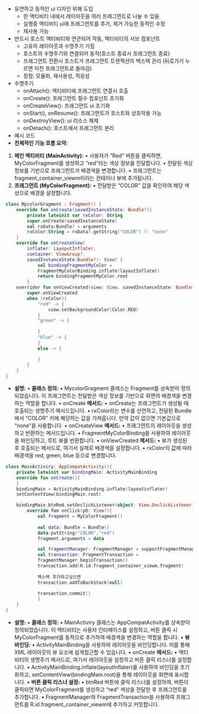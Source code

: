 - 유연하고 동적인 ui 디자인 위해 도입
	- 한 액티비티 내에서 레이아웃을 여러 프래그먼트로 나눌 수 있음
	- 실행중 액티비티 ui에 프래그먼트를 추가, 제거 가능한 동적인 수정
	- 재사용 가능
- 반드시 호스트 액티비티와 연관되어 작동, 액티비티의 서브 컴포넌트
	- 고유의 레이아웃과 수명주기 가짐
	- 호스트의 수명주기와 연결되어 동작(호스트 종료시 프래그먼트 종료)
	- 프래그먼트 전환시 호스트가 프래그먼트 트랜잭션의 백스택 관리
	  (뒤로가기 누르면 이전 프래그먼트로 돌아감)
	- 장점: 모듈화, 재사용성, 적응성
- 수명주기
	- onAttach(): 액티비티에 프래그먼트 연결시 호출
	- onCreate(): 프래그먼트 필수 컴포넌트 초기화
	- onCreateView(): 프래그먼트 ui 초기화
	- onStart(), onResume(): 프래그먼트가 호스트와 상호작용 가능
	- onDestroyView(): ui 리소스 해제
	- onDetach(): 호스트에서 프래그먼트 분리
- 예시 코드
- **전체적인 기능 흐름 요약:**
1. **메인 액티비티 (**MainActivity**):**
• 사용자가 “Red” 버튼을 클릭하면, MyColorFragment를 생성하고 “red”라는 색상 정보를 전달합니다.
• 전달된 색상 정보를 기반으로 프래그먼트가 배경색을 변경합니다.
• 프래그먼트는 fragment_container_viewm이라는 컨테이너 뷰에 추가됩니다.
2. **프래그먼트 (**MyColorFragment**):**
• 전달받은 “COLOR” 값을 확인하여 해당 색상으로 배경을 설정합니다.
```kotlin MyColorFragment.kt
class MycolorGragment : Fragment() {
	override fun onCreate(savedInstanceState: Bundle?){
		private lateinit var rxColor: String
		super.onCreate(savedInstanceState)
		val rxData:Bundle? = arguments
		rxColor:String = rxData?.getString("COLOR") ?: "none"
	}
	override fun onCreateView(
		inflater: LayoputInflater,
		container: ViewGroup?,
		savedInstanceState:Bundle?): View? {
			val bindingFragmentMyColor = 
			FragmentMyColorBinding.inflate(layoutInflater)
			return bindingFragmentMyColor.root
		}
	overrider fun onViewCreated(view: View, savedInstanceState: Bundle?){
		super.onViewCreated
		when (rxColor){
			"red" -> {
				view.setBackgroundColor(Color.RED)
			}
			"green" -> {
			
			}
			"blue" -> {
			}
			else -> {
			
			}
		}
	}
}
```
- **설명:**
• **클래스 정의:**
• MycolorGragment 클래스는 Fragment를 상속받아 정의되었습니다. 이 프래그먼트는 전달받은 색상 정보를 기반으로 화면의 배경색을 변경하는 역할을 합니다.
• onCreate **메서드:**
• onCreate는 프래그먼트가 생성될 때 호출되는 생명주기 메서드입니다.
• rxColor라는 변수를 선언하고, 전달된 Bundle에서 “COLOR” 키에 해당하는 값을 가져옵니다. 만약 값이 없으면 기본값으로 “none”을 사용합니다.
• onCreateView **메서드:**
• 프래그먼트의 레이아웃을 생성하고 반환하는 메서드입니다.
• FragmentMyColorBinding을 사용하여 레이아웃을 바인딩하고, 루트 뷰를 반환합니다.
• onViewCreated **메서드:**
• 뷰가 생성된 후 호출되는 메서드로, 여기서 실제로 배경색을 설정합니다.
• rxColor의 값에 따라 배경색을 red, green, blue 등으로 변경합니다.
```kotlin MainActiviry
class MainActiviry: AppCompatActivity(){
	private lateinit var bindingMain: ActivityMainBinding
	override fun onCreate(){
	}
	bindingMain = ActivityMainBinding.inflate(layoutinflater)
	setContentView(bindingMain.root)

	bindingMain.btnRed.setOnclickListener(object: View.OnclickListener){
		override fun onClick(p0: View?){
			val fragment = MyColorFragment()
			
			val data: Bundle = Bundle()
			data.putString("COLOR","red")
			fragment.arguments = data

			val fragmentManager: FragmentManager = supportFragmentManager
			val transaction: FragmentTransaction = 
			fragmentManager.beginTransaction()
			transaction.add(R.id.fragment_container_viewm,fragment)
			
			백스택 추가하고싳으면
			transaction.addToBackStack(null) 
			
			transaction.commit()
			}
	}
}
```
- **설명:**
• **클래스 정의:**
• MainActiviry 클래스는 AppCompatActivity를 상속받아 정의되었습니다. 이 액티비티는 사용자 인터페이스를 설정하고, 버튼 클릭 시 MyColorFragment를 동적으로 추가하여 배경색을 변경하는 역할을 합니다.
• **뷰 바인딩:**
• ActivityMainBinding을 사용하여 레이아웃을 바인딩합니다. 이를 통해 XML 레이아웃의 뷰 요소에 쉽게접근할 수 있습니다.
• onCreate **메서드:**
• 액티비티의 생명주기 메서드로, 여기서 레이아웃을 설정하고 버튼 클릭 리스너를 설정합니다.
• ActivityMainBinding.inflate(layoutInflater)를 사용하여 바인딩을 초기화하고, setContentView(bindingMain.root)을 통해 레이아웃을 화면에 표시합니다.
• **버튼 클릭 리스너 설정:**
• btnRed 버튼에 클릭 리스너를 설정하여, 버튼이 클릭되면 MyColorFragment를 생성하고 “red” 색상을 전달한 후 프래그먼트를 추가합니다.
• FragmentManager와 FragmentTransaction을 사용하여 프래그먼트를 R.id.fragment_container_viewm에 추가하고 커밋합니다.